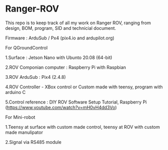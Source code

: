 # Ranger-ROV

This repo is to keep track of all my work on Ranger ROV, ranging from design, BOM, program, SID and technicial document.

Firmware : ArduSub / Px4 (pix4.io and ardupilot.org)

For QGroundControl

1.Surface : Jetson Nano with Ubunto 20.08 (64-bit)

2.ROV Componian computer : Raspberry Pi with Raspbian

3.ROV ArduSub : Pix4 (2.4.8)

4.ROV Controller - XBox control or Custom made with teensy, program with arduino C

5.Control reference : DIY ROV Software Setup Tutorial, Raspberry Pi (https://www.youtube.com/watch?v=mH0vH4dd3Vo)

For Mini-robot

1.Teensy at surface with custom made control, teensy at ROV with custom made manulipator

2.Signal via RS485 module


